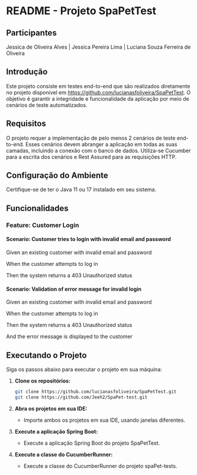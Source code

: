 # README - Projeto SpaPetTest

## Participantes
Jessica de Oliveira Alves | Jessica Pereira Lima | Luciana Souza Ferreira de Oliveira

## Introdução
Este projeto consiste em testes end-to-end que são realizados diretamente no projeto disponível em https://github.com/lucianasfoliveira/SpaPetTest. O objetivo é garantir a integridade e funcionalidade da aplicação por meio de cenários de teste automatizados.

## Requisitos
O projeto requer a implementação de pelo menos 2 cenários de teste end-to-end. Esses cenários devem abranger a aplicação em todas as suas camadas, incluindo a conexão com o banco de dados. Utiliza-se Cucumber para a escrita dos cenários e Rest Assured para as requisições HTTP.

## Configuração do Ambiente
Certifique-se de ter o Java 11 ou 17 instalado em seu sistema.

## Funcionalidades
### Feature: Customer Login
#### Scenario: Customer tries to login with invalid email and password
Given an existing customer with invalid email and password

When the customer attempts to log in

Then the system returns a 403 Unauthorized status

#### Scenario: Validation of error message for invalid login
Given an existing customer with invalid email and password

When the customer attempts to log in

Then the system returns a 403 Unauthorized status

And the error message is displayed to the customer

## Executando o Projeto

Siga os passos abaixo para executar o projeto em sua máquina:

1. **Clone os repositórios:**
    ```bash
    git clone https://github.com/lucianasfoliveira/SpaPetTest.git
    git clone https://github.com/Jeeh2/SpaPet-test.git
    ```

2. **Abra os projetos em sua IDE:**
   - Importe ambos os projetos em sua IDE, usando janelas diferentes.

3. **Execute a aplicação Spring Boot:**
   - Execute a aplicação Spring Boot do projeto SpaPetTest.

4. **Execute a classe do CucumberRunner:**
   - Execute a classe do CucumberRunner do projeto spaPet-tests.

